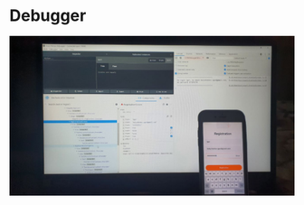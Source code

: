 <h1 alighn="center">Debugger</h1>

<img src="./component/img/react_debugger.jpg" alt="react debugger"/>
